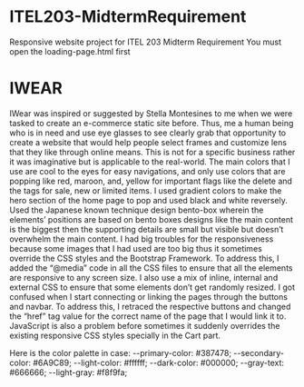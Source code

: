 # ITEL203-MidtermRequirement
Responsive website project for ITEL 203 Midterm Requirement
You must open the loading-page.html first

# IWEAR
IWear was inspired or suggested by Stella Montesines to me when we were tasked to create an e-commerce static site before. Thus, me a human being who is in need and use eye glasses to see clearly grab that opportunity to create a website that would help people select frames and customize lens that they like through online means. This is not for a specific business rather it was imaginative but is applicable to the real-world. 
The main colors that I use are cool to the eyes for easy navigations, and only use colors that are popping like red, maroon, and,  yellow for important flags like the delete and the tags for sale, new or limited items.  I used gradient colors to make the hero section of the home page to pop and used black and white reversely. Used the Japanese known technique design bento-box wherein the elements’ positions are based on bento boxes designs like the main content is the biggest then the supporting details are small but visible but doesn’t overwhelm the main content.
I had big troubles for the responsiveness because some images that I had used are too big thus it sometimes override the CSS styles and the Bootstrap Framework. To address this, I added the “@media” code in all the CSS files to ensure that all the elements are responsive to any screen size. I also use a mix of inline, internal and external CSS to ensure that some elements don’t get randomly resized.
I got confused when I start connecting or linking the pages through the buttons and navbar. To address this, I retraced the respective buttons and changed the “href” tag value for the correct name of the page that I would link it to. JavaScript is also a problem before sometimes it suddenly overrides the existing responsive CSS styles specially in the Cart part. 

Here is the color palette in case:
            --primary-color: #387478;
            --secondary-color: #6A9C89;
            --light-color: #ffffff;
            --dark-color: #000000;
            --gray-text: #666666;
            --light-gray: #f8f9fa;

